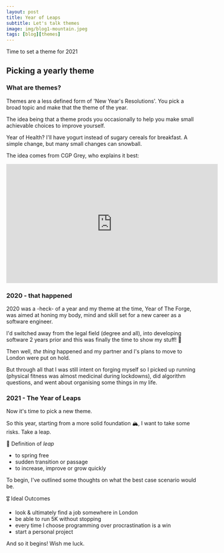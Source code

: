 ```yaml
---
layout: post
title: Year of Leaps
subtitle: Let's talk themes
image: img/blog1-mountain.jpeg
tags: [blog][themes]
---
```


Time to set a theme for 2021

## Picking a yearly theme

### What are themes?

Themes are a less defined form of 'New Year's Resolutions'. You pick a broad topic and make that the theme of the year.

The idea being that a theme prods you occasionally to help you make small achievable choices to improve yourself.

Year of Health? I'll have yogurt instead of sugary cereals for breakfast. A simple change, but many small changes can snowball.

The idea comes from CGP Grey, who explains it best:

<iframe width="560" height="315" src="https://www.youtube-nocookie.com/embed/NVGuFdX5guE" frameborder="0" allow="accelerometer; autoplay; clipboard-write; encrypted-media; gyroscope; picture-in-picture" allowfullscreen></iframe>

<!-- ![CGP Grey - Yearly Themes](https://www.youtube-nocookie.com/embed/NVGuFdX5guE) -->

### 2020 - that happened

2020 was a -heck- of a year and my theme at the time, Year of The Forge, was aimed at honing my body, mind and skill set for a new career as a software engineer.

I'd switched away from the legal field (degree and all), into developing software 2 years prior and this was finally the time to show my stuff! 🎉

Then well, _the thing_ happened and my partner and I's plans to move to London were put on hold.

But through all that I was still intent on forging myself so I picked up running (physical fitness was almost medicinal during lockdowns), did algorithm questions, and went about organising some things in my life.

### 2021 - The Year of Leaps

Now it's time to pick a new theme.

So this year, starting from a more solid foundation 🏔, I want to take some risks. Take a leap.

📝 Definition of _leap_

- to spring free
- sudden transition or passage
- to increase, improve or grow quickly

To begin, I've outlined some thoughts on what the best case scenario would be.

🎖 Ideal Outcomes

- look & ultimately find a job somewhere in London
- be able to run 5K without stopping
- every time I choose programming over procrastination is a win
- start a personal project

And so it begins! Wish me luck.
